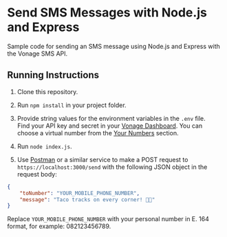 # Send SMS Messages with Node.js and Express 
Sample code for sending an SMS message using Node.js and Express with the Vonage SMS API.



## Running Instructions

1. Clone this repository.

2. Run `npm install` in your project folder.

3. Provide string values for the environment variables in the `.env` file.  
Find your API key and secret in your [Vonage Dashboard](https://dashboard.nexmo.com/). You can choose a virtual number from the [Your Numbers](https://dashboard.nexmo.com/your-numbers) section.

4. Run `node index.js`.

5. Use [Postman](https://www.getpostman.com/) or a similar service to make a POST request to `https://localhost:3000/send` with the following JSON object in the request body:  
```json
{
    "toNumber": "YOUR_MOBILE_PHONE_NUMBER",
    "message": "Taco tracks on every corner! 🌮🌮"
}
```
Replace `YOUR_MOBILE_PHONE_NUMBER` with your personal number in E. 164 format, for example: 082123456789.